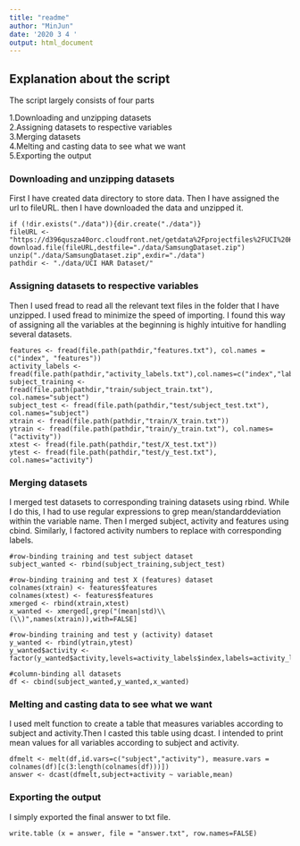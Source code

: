 ```yaml
---
title: "readme"
author: "MinJun"
date: '2020 3 4 '
output: html_document
---
```


## Explanation about the script  
The script largely consists of four parts  
  
1.Downloading and unzipping datasets  
2.Assigning datasets to respective variables  
3.Merging datasets  
4.Melting and casting data to see what we want  
5.Exporting the output  

### Downloading and unzipping datasets  
First I have created data directory to store data. Then I have assigned the url to fileURL. then I have downloaded the data and unzipped it.  
  
```{r}
if (!dir.exists("./data")){dir.create("./data")}
fileURL <- "https://d396qusza40orc.cloudfront.net/getdata%2Fprojectfiles%2FUCI%20HAR%20Dataset.zip"
download.file(fileURL,destfile="./data/SamsungDataset.zip")
unzip("./data/SamsungDataset.zip",exdir="./data")
pathdir <- "./data/UCI HAR Dataset/"
```

### Assigning datasets to respective variables  
Then I used fread to read all the relevant text files in the folder that I have unzipped. I used fread to minimize the speed of importing. I found this way of assigning all the variables at the beginning is highly intuitive for handling several datasets.  
  
```{r}
features <- fread(file.path(pathdir,"features.txt"), col.names = c("index", "features"))
activity_labels <-fread(file.path(pathdir,"activity_labels.txt"),col.names=c("index","label"))
subject_training <- fread(file.path(pathdir,"train/subject_train.txt"), col.names="subject")
subject_test <- fread(file.path(pathdir,"test/subject_test.txt"), col.names="subject")
xtrain <- fread(file.path(pathdir,"train/X_train.txt"))
ytrain <- fread(file.path(pathdir,"train/y_train.txt"), col.names=("activity"))
xtest <- fread(file.path(pathdir,"test/X_test.txt"))
ytest <- fread(file.path(pathdir,"test/y_test.txt"), col.names="activity")
```


### Merging datasets  
I merged test datasets to corresponding training datasets using rbind. While I do this, I had to use regular expressions to grep mean/standarddeviation within the variable name. Then I merged subject, activity and features using cbind. Similarly, I factored activity numbers to replace with corresponding labels.
  
```{r}
#row-binding training and test subject dataset
subject_wanted <- rbind(subject_training,subject_test)

#row-binding training and test X (features) dataset
colnames(xtrain) <- features$features
colnames(xtest) <- features$features
xmerged <- rbind(xtrain,xtest)
x_wanted <- xmerged[,grep("(mean|std)\\(\\)",names(xtrain)),with=FALSE]

#row-binding training and test y (activity) dataset
y_wanted <- rbind(ytrain,ytest)
y_wanted$activity <- factor(y_wanted$activity,levels=activity_labels$index,labels=activity_labels$label)

#column-binding all datasets 
df <- cbind(subject_wanted,y_wanted,x_wanted)
```
  
### Melting and casting data to see what we want
I used melt function to create a table that measures variables according to subject and activity.Then I casted this table using dcast. I intended to print mean values for all variables according to subject and activity.   
  
```{r}
dfmelt <- melt(df,id.vars=c("subject","activity"), measure.vars = colnames(df)[c(3:length(colnames(df)))])
answer <- dcast(dfmelt,subject+activity ~ variable,mean)
```

### Exporting the output  
I simply exported the final answer to txt file.

```{r}
write.table (x = answer, file = "answer.txt", row.names=FALSE)
```

